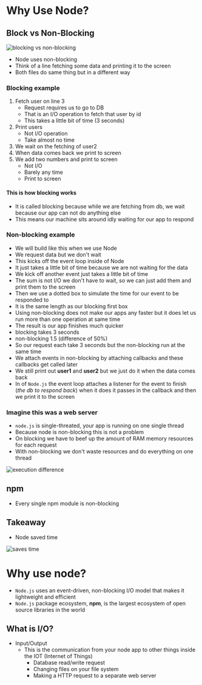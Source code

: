 # Why Use Node?
## Block vs Non-Blocking
![blocking vs non-blocking](https://i.imgur.com/giHiNj0.png)

* Node uses non-blocking
* Think of a line fetching some data and printing it to the screen
* Both files do same thing but in a different way

### Blocking example
1. Fetch user on line 3
    * Request requires us to go to DB
    * That is an I/O operation to fetch that user by id
    * This takes a little bit of time (3 seconds)
2. Print users
    * Not I/O operation
    * Take almost no time
3. We wait on the fetching of user2
4. When data comes back we print to screen
5. We add two numbers and print to screen
    * Not I/O
    * Barely any time
    * Print to screen

#### This is how blocking works
* It is called blocking because while we are fetching from db, we wait because our app can not do anything else
* This means our machine sits around idly waiting for our app to respond

### Non-blocking example
* We will build like this when we use Node
* We request data but we don't wait
* This kicks off the event loop inside of Node
* It just takes a little bit of time because we are not waiting for the data
* We kick off another event just takes a little bit of time
* The sum is not I/O we don't have to wait, so we can just add them and print them to the screen
* Then we use a dotted box to simulate the time for our event to be responded to
* It is the same length as our blocking first box
* Using non-blocking does not make our apps any faster but it does let us run more than one operation at same time
* The result is our app finishes much quicker
* blocking takes 3 seconds
* non-blocking 1.5 (difference of 50%)
* So our request each take 3 seconds but the non-blocking run at the same time
* We attach events in non-blocking by attaching callbacks and these callbacks get called later
* We still print out **user1** and **user2** but we just do it when the data comes back
* In of `Node.js` the event loop attaches a listener for the event to finish (_the db to respond back_) when it does it passes in the callback and then we print it to the screen

### Imagine this was a web server
* `node.js` is single-threated, your app is running on one single thread
* Because node is non-blocking this is not a problem
* On blocking we have to beef up the amount of RAM memory resources for each request
* With non-blocking we don't waste resources and do everything on one thread

![execution difference](https://i.imgur.com/ozjTnjt.png)

## npm 
* Every single npm module is non-blocking

## Takeaway
* Node saved time

![saves time](https://i.imgur.com/UQSbdeM.png)

# Why use node?
* `Node.js` uses an event-driven, non-blocking I/O model that makes it lightweight and efficient
* `Node.js` package ecosystem, **npm**, is the largest ecosystem of open source libraries in the world

## What is I/O?
* Input/Output
    - This is the communication from your node app to other things inside the IOT (Internet of Things)
        + Database read/write request
        + Changing files on your file system
        + Making a HTTP request to a separate web server
